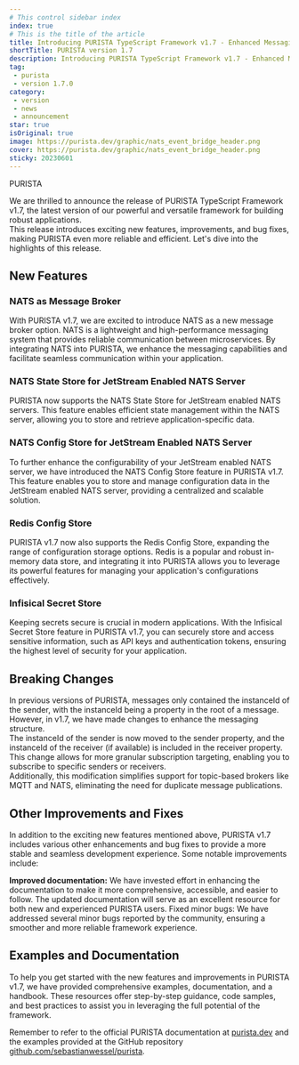 ```yaml
---
# This control sidebar index
index: true
# This is the title of the article
title: Introducing PURISTA TypeScript Framework v1.7 - Enhanced Messaging and Improved Stability
shortTitle: PURISTA version 1.7
description: Introducing PURISTA TypeScript Framework v1.7 - Enhanced Messaging and Improved Stability
tag:
 - purista
 - version 1.7.0
category:
 - version
 - news
 - announcement
star: true
isOriginal: true
image: https://purista.dev/graphic/nats_event_bridge_header.png
cover: https://purista.dev/graphic/nats_event_bridge_header.png
sticky: 20230601
---
```


PURISTA

We are thrilled to announce the release of PURISTA TypeScript Framework v1.7, the latest version of our powerful and versatile framework for building robust applications.  
This release introduces exciting new features, improvements, and bug fixes, making PURISTA even more reliable and efficient. Let's dive into the highlights of this release.

<!-- more -->

## New Features

### NATS as Message Broker

With PURISTA v1.7, we are excited to introduce NATS as a new message broker option. NATS is a lightweight and high-performance messaging system that provides reliable communication between microservices. By integrating NATS into PURISTA, we enhance the messaging capabilities and facilitate seamless communication within your application.

### NATS State Store for JetStream Enabled NATS Server

PURISTA now supports the NATS State Store for JetStream enabled NATS servers. This feature enables efficient state management within the NATS server, allowing you to store and retrieve application-specific data.

### NATS Config Store for JetStream Enabled NATS Server

To further enhance the configurability of your JetStream enabled NATS server, we have introduced the NATS Config Store feature in PURISTA v1.7. This feature enables you to store and manage configuration data in the JetStream enabled NATS server, providing a centralized and scalable solution.

### Redis Config Store

PURISTA v1.7 now also supports the Redis Config Store, expanding the range of configuration storage options. Redis is a popular and robust in-memory data store, and integrating it into PURISTA allows you to leverage its powerful features for managing your application's configurations effectively.

### Infisical Secret Store

Keeping secrets secure is crucial in modern applications. With the Infisical Secret Store feature in PURISTA v1.7, you can securely store and access sensitive information, such as API keys and authentication tokens, ensuring the highest level of security for your application.

## Breaking Changes

In previous versions of PURISTA, messages only contained the instanceId of the sender, with the instanceId being a property in the root of a message.  
However, in v1.7, we have made changes to enhance the messaging structure.  
The instanceId of the sender is now moved to the sender property, and the instanceId of the receiver (if available) is included in the receiver property.  
This change allows for more granular subscription targeting, enabling you to subscribe to specific senders or receivers.  
Additionally, this modification simplifies support for topic-based brokers like MQTT and NATS, eliminating the need for duplicate message publications.

## Other Improvements and Fixes

In addition to the exciting new features mentioned above, PURISTA v1.7 includes various other enhancements and bug fixes to provide a more stable and seamless development experience. Some notable improvements include:

**Improved documentation:** We have invested effort in enhancing the documentation to make it more comprehensive, accessible, and easier to follow. The updated documentation will serve as an excellent resource for both new and experienced PURISTA users.
Fixed minor bugs: We have addressed several minor bugs reported by the community, ensuring a smoother and more reliable framework experience.  

## Examples and Documentation

To help you get started with the new features and improvements in PURISTA v1.7, we have provided comprehensive examples, documentation, and a handbook. These resources offer step-by-step guidance, code samples, and best practices to assist you in leveraging the full potential of the framework.

Remember to refer to the official PURISTA documentation at [purista.dev](https://purista.dev) and the examples provided at the GitHub repository [github.com/sebastianwessel/purista](https://github.com/sebastianwessel/purista).

